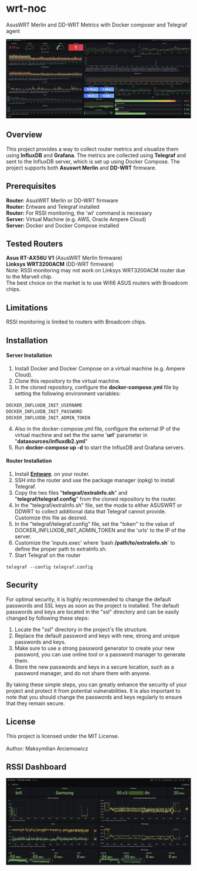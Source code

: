 # wrt-noc
AsusWRT Merlin and DD-WRT Metrics with Docker composer and Telegraf agent

![Screenshot](screenshots/noc_Dashboard.png)

## Overview
This project provides a way to collect router metrics and visualize them using **InfluxDB** and **Grafana**. The metrics are collected using **Telegraf** and sent to the InfluxDB server, which is set up using Docker Compose. The project supports both **Asuswrt Merlin** and **DD-WRT** firmware.

## Prerequisites
**Router:** AsusWRT Merlin or DD-WRT firmware<br />
**Router:** Entware and Telegraf installed<br />
**Router:** For RSSI monitoring, the 'wl' command is necessary<br />
**Server:** Virtual Machine (e.g. AWS, Oracle Ampere Cloud)<br />
**Server:** Docker and Docker Compose installed<br />

## Tested Routers
**Asus RT-AX56U V1** (AsusWRT Merlin firmware)<br />
**Linksys WRT3200ACM** (DD-WRT firmware)<br />
Note: RSSI monitoring may not work on Linksys WRT3200ACM router due to the Marvell chip.<br /> The best choice on the market is to use Wifi6 ASUS routers with Broadcom chips.<br />

## Limitations
RSSI monitoring is limited to routers with Broadcom chips.

## Installation
#### Server Installation
1. Install Docker and Docker Compose on a virtual machine (e.g. Ampere Cloud).
2. Clone this repository to the virtual machine.
3. In the cloned repository, configure the **docker-compose.yml** file by setting the following environment variables:

``DOCKER_INFLUXDB_INIT_USERNAME``<br />
``DOCKER_INFLUXDB_INIT_PASSWORD``<br />
``DOCKER_INFLUXDB_INIT_ADMIN_TOKEN``<br />

4. Also in the docker-compose.yml file, configure the external IP of the virtual machine and set the the same '**url**' parameter in "**datasources/influxdb2.yml**"
5. Run **docker-compose up -d** to start the InfluxDB and Grafana servers.

#### Router Installation
1. Install **[Entware](https://github.com/Entware/Entware)**. on your router.
2. SSH into the router and use the package manager (opkg) to install Telegraf.
3. Copy the two files "**telegraf/extraInfo.sh**" and "**telegraf/telegraf.config**" from the cloned repository to the router.
4. In the "telegraf/extraInfo.sh" file, set the mode to either ASUSWRT or DDWRT to collect additional data that Telegraf cannot provide. Customize this file as desired.
5. In the "telegraf/telegraf.config" file, set the "token" to the value of DOCKER_INFLUXDB_INIT_ADMIN_TOKEN and the 'urls' to the IP of the server.
6. Customize the 'inputs.exec' where 'bash **/path/to/extraInfo.sh**' to define the proper path to extraInfo.sh.
7. Start Telegraf on the router

``telegraf --config telegraf.config``

## Security
For optimal security, it is highly recommended to change the default passwords and SSL keys as soon as the project is installed. The default passwords and keys are located in the "ssl" directory and can be easily changed by following these steps:

1. Locate the "ssl" directory in the project's file structure.
2. Replace the default password and keys with new, strong and unique passwords and keys.
3. Make sure to use a strong password generator to create your new password, you can use online tool or a password manager to generate them.
4. Store the new passwords and keys in a secure location, such as a password manager, and do not share them with anyone.

By taking these simple steps, you can greatly enhance the security of your project and protect it from potential vulnerabilities. It is also important to note that you should change the passwords and keys regularly to ensure that they remain secure.

## License
This project is licensed under the MIT License.<br />
<br />
Author: Maksymilian Arciemowicz<br />

## RSSI Dashboard
![Screenshot](screenshots/clients_Dashboard.png)
